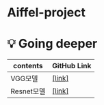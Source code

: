 # Aiffel-project
# 💡 Going deeper
|contents|GitHub Link|
|------|---|
|VGG모델|[[link]](https://github.com/minigoom/Aiffel-project/blob/main/Going%20deeper/GD01_VGG%20model.ipynb)|
|Resnet모델|[[link]](https://github.com/minigoom/Aiffel-project/blob/main/Going%20deeper/GD02_Resnet%20model.ipynb)|
